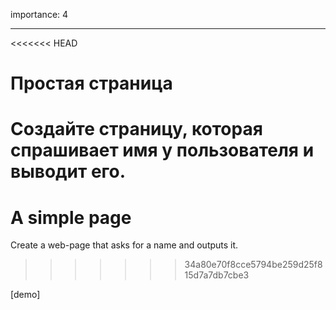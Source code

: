 importance: 4

---

<<<<<<< HEAD
# Простая страница

Создайте страницу, которая спрашивает имя у пользователя и выводит его.
=======
# A simple page

Create a web-page that asks for a name and outputs it.
>>>>>>> 34a80e70f8cce5794be259d25f815d7a7db7cbe3

[demo]
